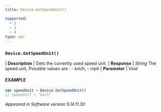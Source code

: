 ```yaml
---
title: Device.GetSpeedUnit()

supported:
  - 2
  - 3
  - 4
type: api
---
```


### `Device.GetSpeedUnit()`

| **Description** | Gets the currently used speed unit.
| **Response** | *String*  The speed unit, Possible values are : - km/h, - mph
| **Parameter**   | *Void*

#### EXAMPLE

```javascript
var speedUnit = Device.GetSpeedUnit()
// speedUnit = "km/h"
```

*Appeared in Software version 5.14.11.30*